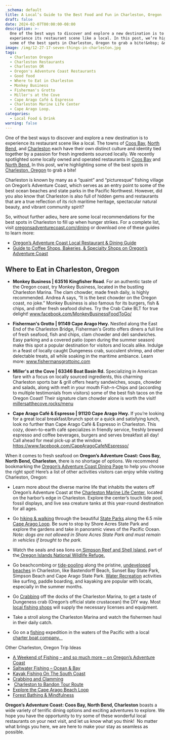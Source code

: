 ```yaml
---
_schema: default
title: A Local’s Guide to the Best Food and Fun in Charleston, Oregon
draft: false
date: 2024-02-07T00:00:00-08:00
description: >-
  One of the best ways to discover and explore a new destination is to
  experience its restaurant scene like a local. In this post, we’re highlighting
  some of the best spots in Charleston, Oregon to grab a bite!&nbsp; &nbsp;
image: /img/12-27-17-seven-things-in-charleston.jpg
tags:
  - Charleston Oregon
  - Charleston Restaurants
  - Charleston OR
  - Oregon's Adventure Coast Restaurants
  - Good food
  - Where to Eat in Charleston
  - Monkey Business
  - Fisherman's Grotto
  - Miller's at the Cove
  - Cape Arago Café & Espresso
  - Charleston Marine Life Center
  - Cape Arago Loop.
categories:
  - Local Food & Drink
warning: false
---
```

One of the best ways to discover and explore a new destination is to experience its restaurant scene like a local. The towns of [<u>Coos Bay</u>](https://www.oregonsadventurecoast.com/blog/locally-owned-restaurants-to-explore-in-coos-bay-oregon/), [<u>North Bend</u>](https://www.oregonsadventurecoast.com/blog/good-eats-in-north-bend-oregon-locally-owned-and-operated/), and [<u>Charleston</u>](https://www.oregonsadventurecoast.com/our-area-charleston/) each have their own distinct culture and identity tied together by a passion for fresh ingredients sourced locally. We recently spotlighted some locally owned and operated restaurants in [<u>Coos Bay</u>](https://www.oregonsadventurecoast.com/blog/locally-owned-restaurants-to-explore-in-coos-bay-oregon/) and [<u>North Bend.</u>](https://www.oregonsadventurecoast.com/blog/good-eats-in-north-bend-oregon-locally-owned-and-operated/)&nbsp;In this post, we’re highlighting some of the best spots in [<u>Charleston, Oregon</u>](https://www.oregonsadventurecoast.com/our-area-charleston/) to grab a bite!&nbsp;&nbsp;

Charleston is known by many as a “quaint” and “picturesque” fishing village on Oregon’s Adventure Coast, which serves as an entry point to some of the best ocean beaches and state parks in the Pacific Northwest. However, did you also know that Charleston is also full of hidden gems and restaurants that are a true reflection of its rich maritime heritage, spectacular natural beauty, and vibrant community spirit?&nbsp;

So, without further adieu, here are some local recommendations for the best spots in Charleston to fill up when hunger strikes. For a complete list, visit [<u>oregonsadventurecoast.com/dining</u>](https://oregonsadventurecoast.com/dining/) or download one of these guides to learn more:

* [<u>Oregon’s Adventure Coast Local Restaurant &amp; Dining Guide</u>](https://www.oregonsadventurecoast.com/img/restaurants-booklet-web-09-23.pdf)
* [<u>Guide to Coffee Shops, Bakeries, &amp; Specialty Shops on Oregon’s Adventure Coast</u>](https://www.oregonsadventurecoast.com/img/coffeeshops-bakery-08-23.pdf)

## **Where to Eat in Charleston, Oregon**&nbsp;

* **Monkey Business \|** **63516 Kingfisher Road**. For an authentic taste of the Oregon coast, try Monkey Business, located in the bustling Charleston Marina. The clam chowder, made fresh daily, is highly recommended. Andrea A says, “It is the best chowder on the Oregon coast, no joke.” Monkey Business is also famous for its burgers, fish & chips, and other fresh seafood dishes. Try the Crab Cake BLT for true delight! [<u>www.facebook.com/MonkeyBusinessFoodToGo/</u>](http://www.facebook.com/MonkeyBusinessFoodToGo/)

* **Fisherman's Grotto \| 91149 Cape Arago Hwy.**&nbsp;Nestled along the East End of the Charleston Bridge, Fisherman's Grotto offers diners a full line of fresh seafood, fish and chips, clam chowder and deli sandwiches. Easy parking and a covered patio (open during the summer season) make this spot a popular destination for visitors and locals alike. Indulge in a feast of locally caught Dungeness crab, succulent shrimp, and other delectable treats, all while soaking in the maritime ambiance. Learn more: [<u>www.fishermansgrottoinc.com</u>](https://www.fishermansgrottoinc.com/)&nbsp;



* **Miller's at the Cove \| 63346 Boat Basin Rd.**&nbsp;Specializing in American fare with a focus on locally sourced ingredients, this charming Charleston sports bar & grill offers hearty sandwiches, soups, chowder and salads, along with melt in your mouth Fish-n-Chips and (according to multiple testimonials from visitors) some of the best fish tacos on the Oregon Coast! Their signature clam chowder alone is worth the visit! [<u>millersatthecove.rocks/menu</u>](https://millersatthecove.rocks/menu)



* **Cape Arago Café & Espresso \| 91120 Cape Arago Hwy.**&nbsp;If you’re looking for a great local breakfast/brunch spot or a quick and satisfying lunch, look no further than Cape Arago Café & Espresso in Charleston. This cozy, down-to-earth café specializes in friendly service, freshly brewed espresso and coffee beverages, burgers and serves breakfast all day! Call ahead for meal pick-up at the window. [<u>https://www.facebook.com/CapeAragoCafeNEspresso/</u>](https://www.facebook.com/CapeAragoCafeNEspresso/)

When it comes to fresh seafood on **Oregon’s Adventure Coast: Coos Bay, North Bend, Charleston**, there is no shortage of options. We recommend bookmarking the [<u>Oregon’s Adventure Coast Dining Page</u>](https://www.oregonsadventurecoast.com/dining/) to help you choose the right spot! Here’s a list of other activities visitors can enjoy while visiting Charleston, Oregon:&nbsp;

* Learn more about the diverse marine life that inhabits the waters off Oregon’s Adventure Coast at the [<u>Charleston Marine Life Center</u>](https://cmlc.uoregon.edu/), located on the harbor’s edge in Charleston. Explore the center’s touch tide pool, fossil displays, and live sea creature tanks at this year-round destination for all ages.&nbsp;

* Go [<u>hiking &amp; walking</u>](https://www.oregonsadventurecoast.com/hiking-walking) through the beautiful [<u>State Parks</u>](https://www.oregonsadventurecoast.com/state-parks-and-national-lands) along the 6.5 mile [<u>Cape Arago Loop</u>](https://www.oregonsadventurecoast.com/img/cape-arago-loop-itinerary.pdf). Be sure to stop by Shore Acres State Park and explore the gardens and take in panoramic views of the Pacific Ocean. *Note: dogs are not allowed in Shore Acres State Park and must remain in vehicles if brought to the park.*

* Watch the seals and sea lions on[<u> Simpson Reef and Shell Island,</u>](https://www.shareoregon.com/things-to-do/en/listings/126105-simpson-reef-and-shell-island-oregon-islands-nwr) part of the[<u> Oregon Islands National Wildlife Refuge.</u>](https://www.fws.gov/refuge/oregon_islands/)

* Go beachcombing or [<u>tide-pooling</u>](https://www.oregonsadventurecoast.com/ocean-life-and-tidepooling) along the pristine, [<u>undeveloped beaches</u>](https://www.oregonsadventurecoast.com/undeveloped-beaches) in Charleston, like Bastendorff Beach, Sunset Bay State Park, Simpson Beach and Cape Arago State Park. [<u>Water Recreation</u>](https://www.oregonsadventurecoast.com/water-recreation) activities like surfing, paddle boarding, and kayaking are popular with locals, especially in the summer months.&nbsp;

* Go [<u>Crabbing</u>](https://www.oregonsadventurecoast.com/crabbing-clamming) off the docks of the Charleston Marina, to get a taste of Dungeness crab (Oregon’s official state crustacean) the DIY way. Most [<u>local fishing shops</u>](https://www.oregonsadventurecoast.com/equipment-rent-and-buy/) will supply the necessary licenses and equipment.&nbsp;

* Take a stroll along the Charleston Marina and watch the fishermen haul in their daily catch.&nbsp;

* Go on a [<u>fishing</u>](https://www.oregonsadventurecoast.com/fishing) expedition in the waters of the Pacific with a local [<u>charter boat company. &nbsp;</u>](https://www.oregonsadventurecoast.com/tour-guides-and-charters/)

Other Charleston, Oregon Trip Ideas&nbsp;

* [<u>A Weekend of Fishing – and so much more – on Oregon’s Adventure Coast</u>](https://www.oregonsadventurecoast.com/tripideas/a-weekend-of-fishing-and-so-much-more-on-oregon-s-adventure-coast/)&nbsp;
* [<u>Saltwater Fishing – Ocean &amp; Bay</u>](https://www.oregonsadventurecoast.com/tripideas/saltwater-fishing-ocean-bay/)&nbsp;
* [<u>Kayak Fishing On The South Coast</u>](https://www.oregonsadventurecoast.com/tripideas/kayak-fishing-on-the-south-coast/)&nbsp;
* [<u>Crabbing and Clamming</u>](https://www.oregonsadventurecoast.com/tripideas/crabbing-and-clamming/)&nbsp;
* &nbsp;[<u>Charleston to Bandon Tour Route</u>](https://www.oregonsadventurecoast.com/tripideas/charleston-to-bandon-tour-route/)&nbsp; &nbsp;
* [<u>Explore the Cape Arago Beach Loop</u>](https://www.oregonsadventurecoast.com/tripideas/explore-the-cape-arago-beach-loop/)&nbsp;
* [<u>Forest Bathing &amp; Mindfulness</u>](https://www.oregonsadventurecoast.com/forest-bathing)

**Oregon’s Adventure Coast: Coos Bay, North Bend, Charleston** boasts a wide variety of terrific dining options and exciting adventures to explore. We hope you have the opportunity to try some of these wonderful local restaurants on your next visit, and let us know what you think!&nbsp; No matter what brings you here, we are here to make your stay as seamless as possible.